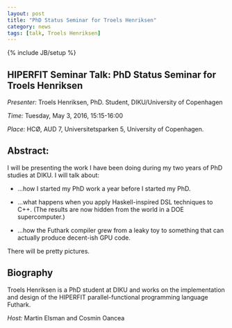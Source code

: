 ```yaml
---
layout: post
title: "PhD Status Seminar for Troels Henriksen"
category: news
tags: [talk, Troels Henriksen]
---
```

{% include JB/setup %}

## HIPERFIT Seminar Talk: PhD Status Seminar for Troels Henriksen

_Presenter:_ Troels Henriksen, PhD. Student, DIKU/University of Copenhagen

_Time:_ Tuesday, May 3, 2016, 15:15-16:00

_Place:_ HCØ, AUD 7, Universitetsparken 5, University of Copenhagen.

## Abstract:

I will be presenting the work I have been doing during my two years of
PhD studies at DIKU.  I will talk about:

- ...how I started my PhD work a year before I started my PhD.

- ...what happens when you apply Haskell-inspired DSL techniques to
  C++.  (The results are now hidden from the world in a DOE
  supercomputer.)

- ...how the Futhark compiler grew from a leaky toy to something that
  can actually produce decent-ish GPU code.

There will be pretty pictures.

## Biography

Troels Henriksen is a PhD student at DIKU and works on the
implementation and design of the HIPERFIT parallel-functional
programming language Futhark.

_Host:_ Martin Elsman and Cosmin Oancea